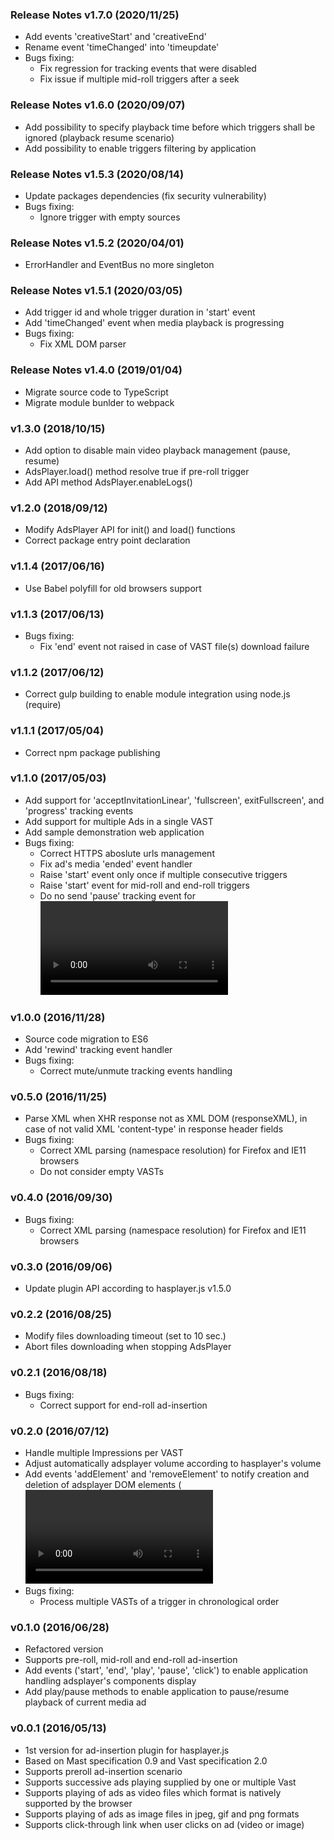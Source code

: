 ### Release Notes v1.7.0 (2020/11/25)
* Add events 'creativeStart' and 'creativeEnd'
* Rename event 'timeChanged' into 'timeupdate'
* Bugs fixing:
  - Fix regression for tracking events that were disabled
  - Fix issue if multiple mid-roll triggers after a seek

### Release Notes v1.6.0 (2020/09/07)
* Add possibility to specify playback time before which triggers shall be ignored (playback resume scenario)
* Add possibility to enable triggers filtering by application

### Release Notes v1.5.3 (2020/08/14)
* Update packages dependencies (fix security vulnerability)
* Bugs fixing:
  - Ignore trigger with empty sources

### Release Notes v1.5.2 (2020/04/01)
* ErrorHandler and EventBus no more singleton

### Release Notes v1.5.1 (2020/03/05)
* Add trigger id and whole trigger duration in 'start' event
* Add 'timeChanged' event when media playback is progressing
* Bugs fixing:
  - Fix XML DOM parser

### Release Notes v1.4.0 (2019/01/04)
* Migrate source code to TypeScript
* Migrate module bunlder to webpack

### v1.3.0 (2018/10/15)
* Add option to disable main video playback management (pause, resume)
* AdsPlayer.load() method resolve true if pre-roll trigger
* Add API method AdsPlayer.enableLogs() 

### v1.2.0 (2018/09/12)
* Modify AdsPlayer API for init() and load() functions
* Correct package entry point declaration 

### v1.1.4 (2017/06/16)
* Use Babel polyfill for old browsers support

### v1.1.3 (2017/06/13)
* Bugs fixing:
  - Fix 'end' event not raised in case of VAST file(s) download failure

### v1.1.2 (2017/06/12)
* Correct gulp building to enable module integration using node.js (require)

### v1.1.1 (2017/05/04)
* Correct npm package publishing

### v1.1.0 (2017/05/03)
* Add support for 'acceptInvitationLinear', 'fullscreen', exitFullscreen', and 'progress' tracking events
* Add support for multiple Ads in a single VAST
* Add sample demonstration web application
* Bugs fixing:
  - Correct HTTPS aboslute urls management
  - Fix ad's media 'ended' event handler
  - Raise 'start' event only once if multiple consecutive triggers
  - Raise 'start' event for mid-roll and end-roll triggers
  - Do no send 'pause' tracking event for <video>'s 'pause' event raised at end of stream

### v1.0.0 (2016/11/28)
* Source code migration to ES6
* Add 'rewind' tracking event handler
* Bugs fixing:
  - Correct mute/unmute tracking events handling

### v0.5.0 (2016/11/25)
* Parse XML when XHR response not as XML DOM (responseXML), in case of not valid XML 'content-type' in response header fields
* Bugs fixing:
  - Correct XML parsing (namespace resolution) for Firefox and IE11 browsers
  - Do not consider empty VASTs

### v0.4.0 (2016/09/30)
* Bugs fixing:
  - Correct XML parsing (namespace resolution) for Firefox and IE11 browsers

### v0.3.0 (2016/09/06)
* Update plugin API according to hasplayer.js v1.5.0

### v0.2.2 (2016/08/25)
* Modify files downloading timeout (set to 10 sec.)
* Abort files downloading when stopping AdsPlayer

### v0.2.1 (2016/08/18)
* Bugs fixing:
  - Correct support for end-roll ad-insertion

### v0.2.0 (2016/07/12)
* Handle multiple Impressions per VAST
* Adjust automatically adsplayer volume according to hasplayer's volume
* Add events 'addElement' and 'removeElement' to notify creation and deletion of adsplayer DOM elements (<video> or <img>)
* Bugs fixing:
  - Process multiple VASTs of a trigger in chronological order

### v0.1.0 (2016/06/28)
* Refactored version
* Supports pre-roll, mid-roll and end-roll ad-insertion
* Add events ('start', 'end', 'play', 'pause', 'click') to enable application handling adsplayer's components display
* Add play/pause methods to enable application to pause/resume playback of current media ad

### v0.0.1 (2016/05/13)
* 1st version for ad-insertion plugin for hasplayer.js
* Based on Mast specification 0.9 and Vast specification 2.0
* Supports preroll ad-insertion scenario
* Supports successive ads playing supplied by one or multiple Vast
* Supports playing of ads as video files which format is natively supported by the browser
* Supports playing of ads as image files in jpeg, gif and png formats
* Supports click-through link when user clicks on ad (video or image)
